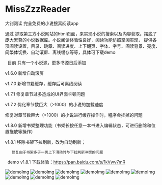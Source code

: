 # MissZzzReader
大钊阅读  完全免费的小说搜索阅读app
 


通过 抓取第三方小说网站的html页面，来实现小说的搜索以及内容获取，摆脱了庞大累赘的小说数据库。小说阅读体验性良好，阅读功能仿照掌阅实现，
提供各项阅读设置，目录、跳章、阅读进度、上下翻页、字体、字号、阅读背景、亮度、简繁体切换、自动滚屏、离线缓存等等，具体可下载demo


 
目前 只有一个小说源，更多书源日后添加

v1.6.0 新增自动滚屏

v1.7.0 新增书籍缓存，缓存后可离线阅读

v1.7.1 修复章节过多造成的UI界面卡顿问题

v1.7.2 优化章节数巨大（>1000）的小说的加载速度

  修复对章节数巨大（>1000）的小说进行缓存操作时，程序会挂掉的问题

v1.8.0 新增书架整理功能（书架长按任意一本书进入编辑状态，可进行删除和位置拖放等操作）

v1.8.1 移除书架下拉刷新，改为自动刷新；

       修复由于书架多于一页上下滑动时与下拉刷新冲突的问题
 
demo v1.8.1 下载体验：https://pan.baidu.com/s/1kVwv7mR


![demoImg](https://raw.githubusercontent.com/caoqazwsx/MissZzzReader/master/img/1.png)
![demoImg](https://raw.githubusercontent.com/caoqazwsx/MissZzzReader/master/img/2.png)
![demoImg](https://raw.githubusercontent.com/caoqazwsx/MissZzzReader/master/img/3.png)
![demoImg](https://raw.githubusercontent.com/caoqazwsx/MissZzzReader/master/img/4.png)
![demoImg](https://raw.githubusercontent.com/caoqazwsx/MissZzzReader/master/img/5.png)
![demoImg](https://raw.githubusercontent.com/caoqazwsx/MissZzzReader/master/img/6.png)
![demoImg](https://raw.githubusercontent.com/caoqazwsx/MissZzzReader/master/img/7.png)
![demoImg](https://raw.githubusercontent.com/caoqazwsx/MissZzzReader/master/img/8.png)
![demoImg](https://raw.githubusercontent.com/caoqazwsx/MissZzzReader/master/img/9.png)
